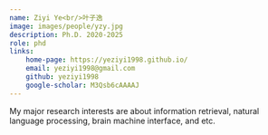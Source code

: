 ```yaml
---
name: Ziyi Ye<br/>叶子逸
image: images/people/yzy.jpg  
description: Ph.D. 2020-2025  
role: phd  
links:  
    home-page: https://yeziyi1998.github.io/  
    email: yeziyi1998@gmail.com  
    github: yeziyi1998  
    google-scholar: M3Qsb6cAAAAJ  
--- 
```


My major research interests are about information retrieval, natural language processing, brain machine interface, and etc.
